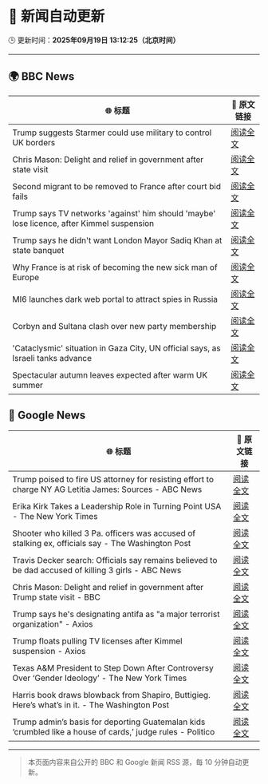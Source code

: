# 🧠 新闻自动更新

🕒 更新时间：**2025年09月19日 13:12:25（北京时间）**

---

## 🌍 BBC News

| 🌐 标题 | 🔗 原文链接 |
|--------|-------------|
| Trump suggests Starmer could use military to control UK borders | [阅读全文](https://www.bbc.com/news/articles/cpd91wjypj9o?at_medium=RSS&at_campaign=rss) |
| Chris Mason: Delight and relief in government after state visit | [阅读全文](https://www.bbc.com/news/articles/cvgn3445655o?at_medium=RSS&at_campaign=rss) |
| Second migrant to be removed to France after court bid fails | [阅读全文](https://www.bbc.com/news/articles/cx273vnkjpmo?at_medium=RSS&at_campaign=rss) |
| Trump says TV networks 'against' him should 'maybe' lose licence, after Kimmel suspension | [阅读全文](https://www.bbc.com/news/articles/cr4qe0rz2zvo?at_medium=RSS&at_campaign=rss) |
| Trump says he didn't want London Mayor Sadiq Khan at state banquet | [阅读全文](https://www.bbc.com/news/articles/cwyl01x9pllo?at_medium=RSS&at_campaign=rss) |
| Why France is at risk of becoming the new sick man of Europe | [阅读全文](https://www.bbc.com/news/articles/cvg9n6vr2eyo?at_medium=RSS&at_campaign=rss) |
| MI6 launches dark web portal to attract spies in Russia | [阅读全文](https://www.bbc.com/news/articles/c0r0vk1j4j8o?at_medium=RSS&at_campaign=rss) |
| Corbyn and Sultana clash over new party membership | [阅读全文](https://www.bbc.com/news/articles/cgkn3v1e7g3o?at_medium=RSS&at_campaign=rss) |
| 'Cataclysmic' situation in Gaza City, UN official says, as Israeli tanks advance | [阅读全文](https://www.bbc.com/news/articles/c5y8l46m5evo?at_medium=RSS&at_campaign=rss) |
| Spectacular autumn leaves expected after warm UK summer | [阅读全文](https://www.bbc.com/weather/articles/c5yvd830p37o?at_medium=RSS&at_campaign=rss) |

## 📰 Google News

| 🌐 标题 | 🔗 原文链接 |
|--------|-------------|
| Trump poised to fire US attorney for resisting effort to charge NY AG Letitia James: Sources - ABC News | [阅读全文](https://news.google.com/rss/articles/CBMinwFBVV95cUxNYjFUR0ZpakhnRHFmcF9RX0p6YWFGQlQtMWR0UXpUeVNXUE02SUtrVXZFbVBiaTJET092Rnp3Z3JsM2kyQ2M2REN3bHdDVnN5Nkl3Tm4xNXZpU1BFRkE5VVRQUC14U3l5OEU5WGstSHNrS2YxdGdDN29SaEtJaXZ2d3B3M2ZkLTBDRWJvZTZ6dndxT2xLR2dlOE9MVm5yUjDSAaQBQVVfeXFMUG9NdzFNdlhNQTg1VVk2b2JOSmxyOXIwdjJVRVo5dHVvTDk1V3N5dGhONGxIdElJSWhBQm9XM1R1bUVCNm9VMnZpbWttc0tNaV9DLXcwekJMMVNjZFhRSlZKdUVKaGpfLWJNLWowOGhOYVpoTmlOeFJtWnNqTkU4Wldhc1JXVnNHOVpudWxLWThCY29Ra2pFa2tzZmhaU3c2Y3BFRks?oc=5) |
| Erika Kirk Takes a Leadership Role in Turning Point USA - The New York Times | [阅读全文](https://news.google.com/rss/articles/CBMif0FVX3lxTE80VzJ0SGFEZzg2dndDU3dnaV9sTEppSDY2NHdHZVNjQ0JYbTFpTUt3UERQLWtac0RBYy1OWl9vaWFWZk55amZYSk9JcmV0TjJOMi1LSlRCQ0c3a0dXTGR6Z05TOUlLLXRHdVgwb2MxTUljQ1dnUC1nSVZPbDJteTQ?oc=5) |
| Shooter who killed 3 Pa. officers was accused of stalking ex, officials say - The Washington Post | [阅读全文](https://news.google.com/rss/articles/CBMikwFBVV95cUxPN3NpNzJrTFFlMkhWYkhnZWlrVnVUai1IU0JIcDVGQXZ4a3ZnUTZZbHpJUlVqRWxBNVBkTjNGVE9jNW5qWmVCdUJiODFnci1sWUItWjh3c3dfeDJfTVE2bi1TQjZ0dW45Vkt1MldSS1pwTTFVRTdTZXRwaFdtbmFiaEJwM1VLMDBQV3RsVTQ0RmtWcTg?oc=5) |
| Travis Decker search: Officials say remains believed to be dad accused of killing 3 girls - ABC News | [阅读全文](https://news.google.com/rss/articles/CBMiogFBVV95cUxPREJQV3kwN2M3ZHpWbWFaNzBUdVQwMFkyaTU0ZV95ZHk5eXF1bHUyWEhSRnl0SHAtZmZpdWgxOXpQZFNFcDlyUmNXZXBPNS1paENoQlpGRGZId1JtZzZuX2NSWUlNM0d1Z21BVlpSWmlBaG5mbHk5cnNjeGxrUWNvTmtXOGphek1FOHFLUjZSUnVqRkVlQ0p5Z2xUUXFHb00wWUHSAacBQVVfeXFMT2lTWUc3N0oyUlZyTU9JTERpdU56OGF0N2I1N3lFdzhfc050aEdpeTZlbzNPcS1vX3lxaXh1NS00dHdyWVdqTDVzUmZRcTRCN2REYk9VRW5UQzRENHJmYmM0dXNrYjN3cXN4YjFtaTJNQl9pZkVyNS1qVWhwaWFJTXRGVHJfalU3RTdBYm9UTURTSXVkZFBRQnlYb1NpSzdlZDFFVTl6WlU?oc=5) |
| Chris Mason: Delight and relief in government after Trump state visit - BBC | [阅读全文](https://news.google.com/rss/articles/CBMiWkFVX3lxTE1sd05lYldpSjZyczVwbzJzSGFkNEtQYnphaF9JT0tJWFk2TWVKbUE4UHR5bHF5VUtWdXhLMW1EdDlsaEtlZ25fZG9qQ0E2dDlVVFRaUXZpT19mQdIBX0FVX3lxTFBYX09SNmoxVVp3ejBwSEFwRmhyQjIwcmJKU1Vzbzctc1FUTVBHNUU4Q29Oa1lQX0s3b19nd0M0QWFZLWIxZG9NeHNTcmN5UkYtbWhFbEVYUElmOHhvalYw?oc=5) |
| Trump says he's designating antifa as "a major terrorist organization" - Axios | [阅读全文](https://news.google.com/rss/articles/CBMidkFVX3lxTE1XZXhqRmtraGVfVlVPVFJ1bVFmRmQwV2dCVzhhUm9Fb2ktVWJTWEFsYnMxSno2Nmpqdjc0eXhQUzBjamM1VUt3VlN6MWFXM3JGR2xJNUhRNkc5SVVUYkZ1R1lpeUxZeTRQVDNRZjdrNlk2SkpNSmc?oc=5) |
| Trump floats pulling TV licenses after Kimmel suspension - Axios | [阅读全文](https://news.google.com/rss/articles/CBMib0FVX3lxTFBKaDZQNGticDMxY3RDbnhMZUxfMjFxRnRZdkJEeU15VkJ2dU1Vb3pwSWozaGh4LU1Wcm05cHdPUjNZR1V2b3g4ZHh4X1lVSmVnVVcwSi1fbFB1dnMzZUM1SWNJYkNCVnFza1hwaUlwYw?oc=5) |
| Texas A&M President to Step Down After Controversy Over ‘Gender Ideology’ - The New York Times | [阅读全文](https://news.google.com/rss/articles/CBMikwFBVV95cUxNYVpHVUZ5dUFZOVN0NFM5Q08wRy1aOFA5Mi05YU9NOFBaMnhNdEhWblpQaElIaFVaLWY4NEZmeGJ2X0g1bWtZa0JSRkxIanhWRkl5R3lHdl9jcWhYVV96bHlUUzRaaWxRUWFCd1B2MEd5MGRWVkZXRzFlV0ktRWlhV2xDSl9TU3VaOVRXUzVCU1NDTDA?oc=5) |
| Harris book draws blowback from Shapiro, Buttigieg. Here’s what’s in it. - The Washington Post | [阅读全文](https://news.google.com/rss/articles/CBMinwFBVV95cUxPTGdoeVQxSktQQ0dNd2VIX2Z0d3JPTGl4T1J4U1Z1cGdSVDVoV1cwaDkxek55S1lYYktxajNubzVGcVR0eVctWFlnR2ZfeU9MTjhBZUp5SDd0am00Wmd3TTYwNlJtbEQwZjFfVU0yZm1UREN2V3BSaDdkemZPS3puMjVDNU9UNjhHQ2Y1Z1pjemV6ZjlYeC1WWFh1U2dCV00?oc=5) |
| Trump admin’s basis for deporting Guatemalan kids ‘crumbled like a house of cards,’ judge rules - Politico | [阅读全文](https://news.google.com/rss/articles/CBMikgFBVV95cUxQVEdNd3ZDTmtBblN5YVZXYlhWaklNeVhhYkN6S2RfOFJubE5ZT1NpOGZaOEQ1ZEMtZVFwVFZuTzFqUnZWeHRFdkRiUzlVelNxaFlzdEhYZzdURHJydEdTZE9CamZFcUUtSTVpTlpMdWZDbnFwOUYyNi1GQmdlYmhPUkpIWnI3dFFNb3JFS2VUNmxFQQ?oc=5) |

---
> 本页面内容来自公开的 BBC 和 Google 新闻 RSS 源，每 10 分钟自动更新。